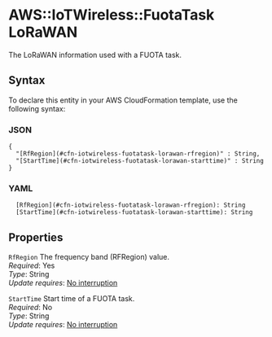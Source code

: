 # AWS::IoTWireless::FuotaTask LoRaWAN<a name="aws-properties-iotwireless-fuotatask-lorawan"></a>

The LoRaWAN information used with a FUOTA task\.

## Syntax<a name="aws-properties-iotwireless-fuotatask-lorawan-syntax"></a>

To declare this entity in your AWS CloudFormation template, use the following syntax:

### JSON<a name="aws-properties-iotwireless-fuotatask-lorawan-syntax.json"></a>

```
{
  "[RfRegion](#cfn-iotwireless-fuotatask-lorawan-rfregion)" : String,
  "[StartTime](#cfn-iotwireless-fuotatask-lorawan-starttime)" : String
}
```

### YAML<a name="aws-properties-iotwireless-fuotatask-lorawan-syntax.yaml"></a>

```
  [RfRegion](#cfn-iotwireless-fuotatask-lorawan-rfregion): String
  [StartTime](#cfn-iotwireless-fuotatask-lorawan-starttime): String
```

## Properties<a name="aws-properties-iotwireless-fuotatask-lorawan-properties"></a>

`RfRegion`  <a name="cfn-iotwireless-fuotatask-lorawan-rfregion"></a>
The frequency band \(RFRegion\) value\.  
*Required*: Yes  
*Type*: String  
*Update requires*: [No interruption](https://docs.aws.amazon.com/AWSCloudFormation/latest/UserGuide/using-cfn-updating-stacks-update-behaviors.html#update-no-interrupt)

`StartTime`  <a name="cfn-iotwireless-fuotatask-lorawan-starttime"></a>
Start time of a FUOTA task\.  
*Required*: No  
*Type*: String  
*Update requires*: [No interruption](https://docs.aws.amazon.com/AWSCloudFormation/latest/UserGuide/using-cfn-updating-stacks-update-behaviors.html#update-no-interrupt)